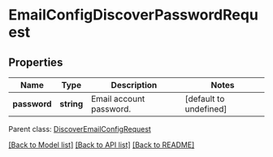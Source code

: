 
# EmailConfigDiscoverPasswordRequest

## Properties
Name | Type | Description | Notes
------------ | ------------- | ------------- | -------------
**password** | **string** | Email account password.              | [default to undefined]

 Parent class: [DiscoverEmailConfigRequest](DiscoverEmailConfigRequest.md)

[[Back to Model list]](README.md#documentation-for-models) [[Back to API list]](README.md#documentation-for-api-endpoints) [[Back to README]](README.md)
